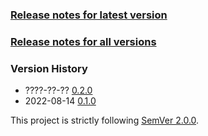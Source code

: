 ### [Release notes for latest version](latest.md)

### [Release notes for all versions](full.md)

### Version History

* ????-??-?? [0.2.0](0.2.0.md)
* 2022-08-14 [0.1.0](0.1.0.md)


This project is strictly following [SemVer 2.0.0](https://semver.org/spec/v2.0.0.html).
